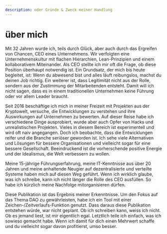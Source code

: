 ```yaml
---
description: oder Gründe & Zweck meiner Handlung
---
```


# über mich

Mit 32 Jahren wurde ich, teils durch Glück, aber auch durch das Ergreifen von Chancen, CEO eines Unternehmens. Wir verfolgten eine Unternehmenskultur mit flachen Hierarchien, Lean-Prinzipien und einem kollaborativem Miteinander. Als CEO stellte ich mir oft die Frage, ob diese Position überhaupt notwendig ist. Ein Grundsatz, der mich bis heute begleitet, ist: Wenn du abwesend bist und alles läuft reibungslos, machst du deinen Job richtig. Ein weiterer ist, dass Legitimität nicht aus der Rolle, sondern aus der Zustimmung der Mitarbeitenden entsteht. Damit will ich nicht sagen, dass es in einem traditionellen Unternehmen keine Führung oder vor allem Leader braucht.

Seit 2016 beschäftige ich mich in meiner Freizeit mit Projekten aus der Kryptowelt, versuche, die Entwicklungen zu verstehen und ihre Auswirkungen auf Unternehmen zu bewerten. Auf dieser Reise habe ich verschiedene Dinge ausprobiert, wurde aber auch Opfer von Hacks und unrealistischen Projekten. Vieles in diesem Bereich ist experimentell und wird oft naiv angegangen. Doch ich beobachte, dass die Entwicklungen reifer und die Branche seriöser geworden ist. Ich sehe viele Alternativen und Lösungen für bessere Organisationen und vielleicht sogar für eine bessere Gesellschaft. Beeindruckend ist die vorherschende positive Energie und der Idealismus, die Welt verbessern zu wollen.

Meine 15-jährige Führungserfahrung, meine IT-Kenntnisse aus über 20 Jahren und meine anhaltende Neugier auf dezentralisierte und verteilte Systeme haben mich auf diesen Weg geführt. Wenn ich wirklich glaube, was ich schreibe, kann ich nicht länger die Rolle des CEO ausfüllen. So habe ich kürzlich meine Nachfolge mitorganisieren dürfen.

Diese Publikation ist das Ergebnis meiner Erkenntnisse. Um den Fokus auf das Thema DAO zu gewährleisten, habe ich ein Tool mit einer Zeichen-/Zeitverlaufs-Funktion genutzt. Dass daraus diese Publikation entstehen würde, war nicht geplant. Ob ich schreiben kann, weiss ich nicht. Ob es jemand liest, ist mir eigentlich egal. Letztlich teile ich einfach, was ich sowieso gemacht habe. Wenn ich damit für dich einen Mehrwert schaffe und du vielleicht sogar davon profitierst, umso besser.
